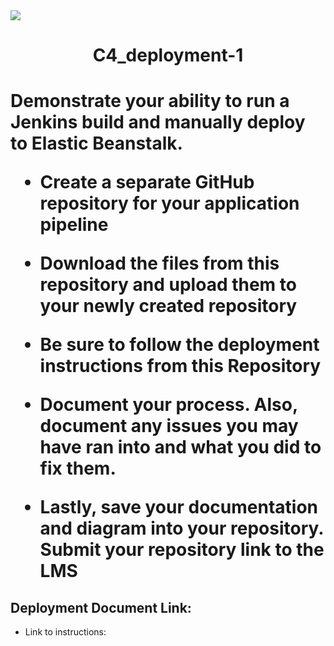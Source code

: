 <img src="https://github.com/kura-labs-org/kuralabs_deployment_1/blob/main/Kuralogo.png">
<h1 align="center">C4_deployment-1<h1> 

Demonstrate your ability to run a Jenkins build and manually deploy to Elastic Beanstalk.

- Create a separate GitHub repository for your application pipeline

- Download the files from this repository and upload them to your newly created repository 

- Be sure to follow the deployment instructions from this Repository  

- Document your process. Also, document any issues you may have ran into and what you did to fix them.

- Lastly, save your documentation and diagram into your repository. Submit your repository link to the LMS



## Deployment Document Link:
-  Link to instructions: 
